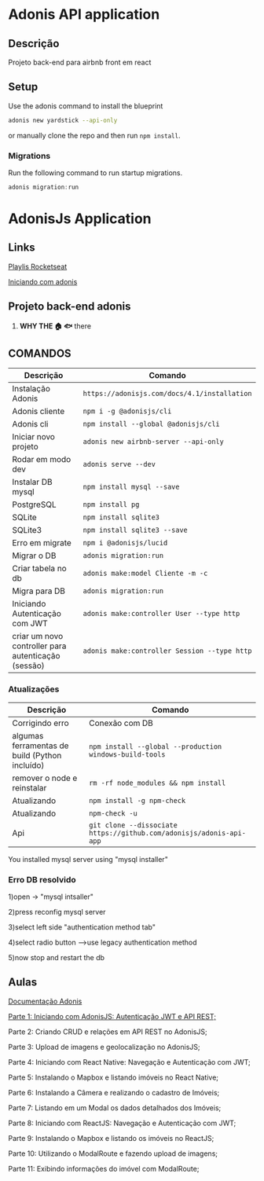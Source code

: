 # Adonis API application

## Descrição

Projeto back-end para airbnb front em react

## Setup

Use the adonis command to install the blueprint

```bash
adonis new yardstick --api-only
```

or manually clone the repo and then run `npm install`.

### Migrations

Run the following command to run startup migrations.

```js
adonis migration:run
```

# AdonisJs Application

## Links

[Playlis Rocketseat](https://www.youtube.com/channel/UCSfwM5u0Kce6Cce8_S72olg/playlists)

[Iniciando com adonis](https://www.youtube.com/watch?v=aysgHRmzG3w&list=PL85ITvJ7FLoh7QBmTVzuNYvZaYPYwDmei)

## Projeto back-end adonis

1. **WHY THE :house: :fish:** there

## COMANDOS

| Descrição            | Comando                                      |
| -------------------- | -------------------------------------------- |
| Instalação Adonis    | `https://adonisjs.com/docs/4.1/installation` |
| Adonis cliente       | `npm i -g @adonisjs/cli`                     |
| Adonis cli           | `npm install --global @adonisjs/cli`         |
| Iniciar novo projeto | `adonis new airbnb-server --api-only`        |
| Rodar em modo dev    | `adonis serve --dev`                         |
| Instalar DB mysql    | `npm install mysql --save`                   |
| PostgreSQL           | `npm install pg`                             |
| SQLite               | `npm install sqlite3`                        |
| SQLite3              | `npm install sqlite3 --save`                 |
| Erro em migrate      | `npm i @adonisjs/lucid`                      |
| Migrar o DB          | `adonis migration:run`                       |
| Criar tabela no db   | `adonis make:model Cliente -m -c`            |
| Migra para DB        | `adonis migration:run`                       |
| Iniciando Autenticação com JWT | `adonis make:controller User --type http` |
| criar um novo controller para autenticação (sessão) | `adonis make:controller Session --type http` |

### Atualizações

| Descrição                                      | Comando                                                             |
| ---------------------------------------------- | ------------------------------------------------------------------- |
| Corrigindo erro                                | Conexão com DB                                                      |
| algumas ferramentas de build (Python incluído) | `npm install --global --production windows-build-tools`             |
| remover o node e reinstalar                    | `rm -rf node_modules && npm install`                                |
| Atualizando                                    | `npm install -g npm-check`                                          |
| Atualizando                                    | `npm-check -u`                                                      |
| Api                                            | `git clone --dissociate https://github.com/adonisjs/adonis-api-app` |

You installed mysql server using "mysql installer"

### Erro DB resolvido

1)open -> "mysql intsaller"

2)press reconfig mysql server

3)select left side "authentication method tab"

4)select radio button -->use legacy authentication method

5)now stop and restart the db

## Aulas

[Documentação Adonis](https://adonisjs.com/docs/4.0/lucid#_introduction)

[Parte 1: Iniciando com AdonisJS: Autenticação JWT e API REST;](https://blog.rocketseat.com.br/adonis-auth-jwt-api-rest/)

Parte 2: Criando CRUD e relações em API REST no AdonisJS;

Parte 3: Upload de imagens e geolocalização no AdonisJS;

Parte 4: Iniciando com React Native: Navegação e Autenticação com JWT;

Parte 5: Instalando o Mapbox e listando imóveis no React Native;

Parte 6: Instalando a Câmera e realizando o cadastro de Imóveis;

Parte 7: Listando em um Modal os dados detalhados dos Imóveis;

Parte 8: Iniciando com ReactJS: Navegação e Autenticação com JWT;

Parte 9: Instalando o Mapbox e listando os imóveis no ReactJS;

Parte 10: Utilizando o ModalRoute e fazendo upload de imagens;

Parte 11: Exibindo informações do imóvel com ModalRoute;
